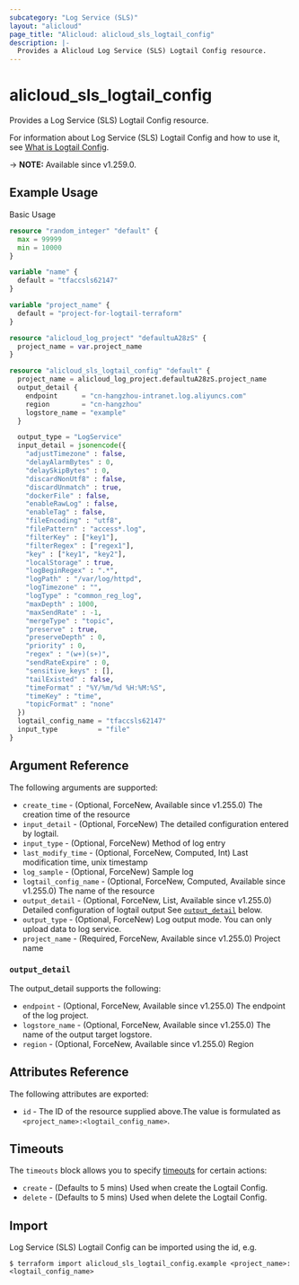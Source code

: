 ```yaml
---
subcategory: "Log Service (SLS)"
layout: "alicloud"
page_title: "Alicloud: alicloud_sls_logtail_config"
description: |-
  Provides a Alicloud Log Service (SLS) Logtail Config resource.
---
```


# alicloud_sls_logtail_config

Provides a Log Service (SLS) Logtail Config resource.



For information about Log Service (SLS) Logtail Config and how to use it, see [What is Logtail Config](https://next.api.alibabacloud.com/document/Sls/2020-12-30/CreateConfig).

-> **NOTE:** Available since v1.259.0.

## Example Usage

Basic Usage

```terraform
resource "random_integer" "default" {
  max = 99999
  min = 10000
}

variable "name" {
  default = "tfaccsls62147"
}

variable "project_name" {
  default = "project-for-logtail-terraform"
}

resource "alicloud_log_project" "defaultuA28zS" {
  project_name = var.project_name
}

resource "alicloud_sls_logtail_config" "default" {
  project_name = alicloud_log_project.defaultuA28zS.project_name
  output_detail {
    endpoint      = "cn-hangzhou-intranet.log.aliyuncs.com"
    region        = "cn-hangzhou"
    logstore_name = "example"
  }

  output_type = "LogService"
  input_detail = jsonencode({
    "adjustTimezone" : false,
    "delayAlarmBytes" : 0,
    "delaySkipBytes" : 0,
    "discardNonUtf8" : false,
    "discardUnmatch" : true,
    "dockerFile" : false,
    "enableRawLog" : false,
    "enableTag" : false,
    "fileEncoding" : "utf8",
    "filePattern" : "access*.log",
    "filterKey" : ["key1"],
    "filterRegex" : ["regex1"],
    "key" : ["key1", "key2"],
    "localStorage" : true,
    "logBeginRegex" : ".*",
    "logPath" : "/var/log/httpd",
    "logTimezone" : "",
    "logType" : "common_reg_log",
    "maxDepth" : 1000,
    "maxSendRate" : -1,
    "mergeType" : "topic",
    "preserve" : true,
    "preserveDepth" : 0,
    "priority" : 0,
    "regex" : "(w+)(s+)",
    "sendRateExpire" : 0,
    "sensitive_keys" : [],
    "tailExisted" : false,
    "timeFormat" : "%Y/%m/%d %H:%M:%S",
    "timeKey" : "time",
    "topicFormat" : "none"
  })
  logtail_config_name = "tfaccsls62147"
  input_type          = "file"
}
```

## Argument Reference

The following arguments are supported:
* `create_time` - (Optional, ForceNew, Available since v1.255.0) The creation time of the resource
* `input_detail` - (Optional, ForceNew) The detailed configuration entered by logtail.
* `input_type` - (Optional, ForceNew) Method of log entry
* `last_modify_time` - (Optional, ForceNew, Computed, Int) Last modification time, unix timestamp
* `log_sample` - (Optional, ForceNew) Sample log
* `logtail_config_name` - (Optional, ForceNew, Computed, Available since v1.255.0) The name of the resource
* `output_detail` - (Optional, ForceNew, List, Available since v1.255.0) Detailed configuration of logtail output See [`output_detail`](#output_detail) below.
* `output_type` - (Optional, ForceNew) Log output mode. You can only upload data to log service.
* `project_name` - (Required, ForceNew, Available since v1.255.0) Project name

### `output_detail`

The output_detail supports the following:
* `endpoint` - (Optional, ForceNew, Available since v1.255.0) The endpoint of the log project.
* `logstore_name` - (Optional, ForceNew, Available since v1.255.0) The name of the output target logstore.
* `region` - (Optional, ForceNew, Available since v1.255.0) Region

## Attributes Reference

The following attributes are exported:
* `id` - The ID of the resource supplied above.The value is formulated as `<project_name>:<logtail_config_name>`.

## Timeouts

The `timeouts` block allows you to specify [timeouts](https://developer.hashicorp.com/terraform/language/resources/syntax#operation-timeouts) for certain actions:
* `create` - (Defaults to 5 mins) Used when create the Logtail Config.
* `delete` - (Defaults to 5 mins) Used when delete the Logtail Config.

## Import

Log Service (SLS) Logtail Config can be imported using the id, e.g.

```shell
$ terraform import alicloud_sls_logtail_config.example <project_name>:<logtail_config_name>
```